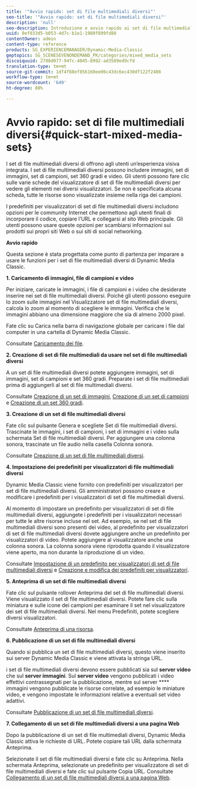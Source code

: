 ```yaml
---
title: '"Avvio rapido: set di file multimediali diversi"'
seo-title: '"Avvio rapido: set di file multimediali diversi"'
description: 'null'
seo-description: Introduzione e avvio rapido ai set di file multimediali diversi per aiutarvi a imparare a usare il prodotto rapidamente.
uuid: 0ef033d5-b053-4d7c-b1e1-1980f899fd88
contentOwner: admin
content-type: reference
products: SG_EXPERIENCEMANAGER/Dynamic-Media-Classic
geptopics: SG_SCENESEVENONDEMAND_PK/categories/mixed_media_sets
discoiquuid: 2708d077-94fc-4045-8992-ad3589ed9cfd
translation-type: tm+mt
source-git-commit: 1df4f88ef856160ee06c43dc6ec430df122f2408
workflow-type: tm+mt
source-wordcount: '649'
ht-degree: 80%

---
```



# Avvio rapido: set di file multimediali diversi{#quick-start-mixed-media-sets}

I set di file multimediali diversi di offrono agli utenti un’esperienza visiva integrata. I set di file multimediali diversi possono includere immagini, set di immagini, set di campioni, set 360 gradi e video. Gli utenti possono fare clic sulle varie schede del visualizzatore di set di file multimediali diversi per vedere gli elementi nei diversi visualizzatori. Se non è specificata alcuna scheda, tutte le risorse sono visualizzate insieme nella riga dei campioni.

I predefiniti per visualizzatori di set di file multimediali diversi includono opzioni per le community Internet che permettono agli utenti finali di incorporare il codice, copiare l’URL e collegarsi al sito Web principale. Gli utenti possono usare queste opzioni per scambiarsi informazioni sui prodotti sui propri siti Web o sui siti di social networking.

**Avvio rapido**

Questa sezione è stata progettata come punto di partenza per imparare a usare le funzioni per i set di file multimediali diversi di Dynamic Media Classic.

**1. Caricamento di immagini, file di campioni e video**

Per iniziare, caricate le immagini, i file di campioni e i video che desiderate inserire nei set di file multimediali diversi. Poiché gli utenti possono eseguire lo zoom sulle immagini nel Visualizzatore set di file multimediali diversi, calcola lo zoom al momento di scegliere le immagini. Verifica che le immagini abbiano una dimensione maggiore che sia di almeno 2000 pixel.

Fate clic su Carica nella barra di navigazione globale per caricare i file dal computer in una cartella di Dynamic Media Classic.

Consultate [Caricamento dei file](uploading-files.md#uploading-your-files).

**2. Creazione di set di file multimediali da usare nel set di file multimediali diversi**

A un set di file multimediali diversi potete aggiungere immagini, set di immagini, set di campioni e set 360 gradi. Preparate i set di file multimediali prima di aggiungerli al set di file multimediali diversi.

Consultate [Creazione di un set di immagini](creating-image-set.md#creating-an-image-set), [Creazione di un set di campioni](creating-swatch-set.md#creating-a-swatch-set) e [Creazione di un set 360 gradi](creating-spin-set.md#creating-a-spin-set).

**3. Creazione di un set di file multimediali diversi**

Fate clic sul pulsante Genera e scegliete Set di file multimediali diversi. Trascinate le immagini, i set di campioni, i set di immagini e i video sulla schermata Set di file multimediali diversi. Per aggiungere una colonna sonora, trascinate un file audio nella casella Colonna sonora.

Consultate [Creazione di un set di file multimediali diversi](creating-mixed-media-set.md#creating-a-mixed-media-set).

**4. Impostazione dei predefiniti per visualizzatori di file multimediali diversi**

Dynamic Media Classic viene fornito con predefiniti per visualizzatori per set di file multimediali diversi. Gli amministratori possono creare e modificare i predefiniti per i visualizzatori di set di file multimediali diversi.

Al momento di impostare un predefinito per visualizzatori di set di file multimediali diversi, aggiungete i predefiniti per i visualizzatori necessari per tutte le altre risorse incluse nel set. Ad esempio, se nel set di file multimediali diversi sono presenti dei video, al predefinito per visualizzatori di set di file multimediali diversi dovete aggiungere anche un predefinito per visualizzatori di video. Potete aggiungere al visualizzatore anche una colonna sonora. La colonna sonora viene riprodotta quando il visualizzatore viene aperto, ma non durante la riproduzione di un video.

Consultate [Impostazione di un predefinito per visualizzatori di set di file multimediali diversi](setting-mixed-media-set-viewer.md#setting-up-a-mixed-media-set-viewer-preset) e [Creazione e modifica dei predefiniti per visualizzatori](application-setup.md#adding-and-editing-viewer-presets).

**5. Anteprima di un set di file multimediali diversi**

Fate clic sul pulsante rollover Anteprima del set di file multimediali diversi. Viene visualizzato il set di file multimediali diversi. Potete fare clic sulla miniatura e sulle icone dei campioni per esaminare il set nel visualizzatore dei set di file multimediali diversi. Nel menu Predefiniti, potete scegliere diversi visualizzatori.

Consultate [Anteprima di una risorsa](previewing-asset.md#previewing-an-asset).

**6. Pubblicazione di un set di file multimediali diversi**

Quando si pubblica un set di file multimediali diversi, questo viene inserito sui server Dynamic Media Classic e viene attivata la stringa URL.

i set di file multimediali diversi devono essere pubblicati sia sul **server video** che sul **server immagini**. Sul **server video** vengono pubblicati i video effettivi contrassegnati per la pubblicazione, mentre sul server **** immagini vengono pubblicate le risorse correlate, ad esempio le miniature video, e vengono impostate le informazioni relative a eventuali set video adattivi.

Consultate [Pubblicazione di un set di file multimediali diversi](publishing-mixed-media-set.md#publishing-a-mixed-media-set).

**7. Collegamento di un set di file multimediali diversi a una pagina Web**

Dopo la pubblicazione di un set di file multimediali diversi, Dynamic Media Classic attiva le richieste di URL. Potete copiare tali URL dalla schermata Anteprima.

Selezionate il set di file multimediali diversi e fate clic su Anteprima. Nella schermata Anteprima, selezionate un predefinito per visualizzatore di set di file multimediali diversi e fate clic sul pulsante Copia URL. Consultate [Collegamento di un set di file multimediali diversi a una pagina Web](linking-mixed-media-set-web.md#linking-a-mixed-media-set-to-a-web-page).
